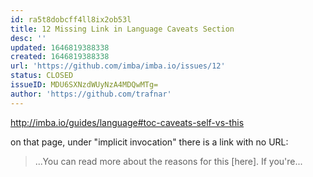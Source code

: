 ```yaml
---
id: ra5t8dobcff4ll8ix2ob53l
title: 12 Missing Link in Language Caveats Section
desc: ''
updated: 1646819388338
created: 1646819388338
url: 'https://github.com/imba/imba.io/issues/12'
status: CLOSED
issueID: MDU6SXNzdWUyNzA4MDQwMTg=
author: 'https://github.com/trafnar'
---
```

http://imba.io/guides/language#toc-caveats-self-vs-this

on that page, under "implicit invocation" there is a link with no URL:

> ...You can read more about the reasons for this [here]. If you're...
